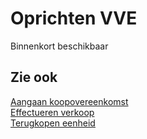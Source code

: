 # Oprichten VVE

Binnenkort beschikbaar

## Zie ook

[Aangaan koopovereenkomst](../Aangaan-koopovereenkomst/)  
[Effectueren verkoop](../Effectueren-verkoop/)  
[Terugkopen eenheid](../Terugkopen-eenheid/)  

